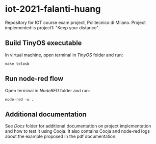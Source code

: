 # iot-2021-falanti-huang
Repository for IOT course exam project, Politecnico di Milano. Project implemented is project1: "Keep your distance".

## Build TinyOS executable
In virtual machine, open terminal in *TinyOS* folder and run:
```
make telosb
```

## Run node-red flow
Open terminal in *NodeRED* folder and run:
```
node-red -u .
```

## Additional documentation
See *Docs* folder for additional documentation on project implementation and how to test it using Cooja. It also contains Cooja and node-red logs about the example proposed in the pdf documentation.